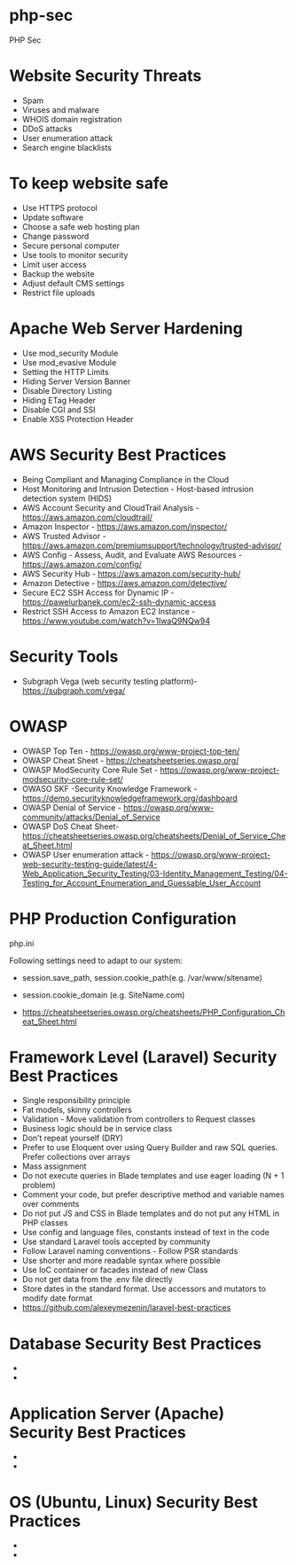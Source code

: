 # php-sec

PHP Sec


# Website Security Threats
- Spam
- Viruses and malware
- WHOIS domain registration
- DDoS attacks
- User enumeration attack 
- Search engine blacklists


# To keep website safe
- Use HTTPS protocol
- Update software
- Choose a safe web hosting plan
- Change password
- Secure personal computer
- Use tools to monitor security
- Limit user access
- Backup the website
- Adjust default CMS settings
- Restrict file uploads


# Apache Web Server Hardening
- Use mod_security Module
- Use mod_evasive Module
- Setting the HTTP Limits
- Hiding Server Version Banner
- Disable Directory Listing
- Hiding ETag Header
- Disable CGI and SSI
- Enable XSS Protection Header


# AWS Security Best Practices
- Being Compliant and Managing Compliance in the Cloud
- Host Monitoring and Intrusion Detection -  Host-based intrusion detection system (HIDS)
- AWS Account Security and CloudTrail Analysis - https://aws.amazon.com/cloudtrail/
- Amazon Inspector - https://aws.amazon.com/inspector/
- AWS Trusted Advisor - https://aws.amazon.com/premiumsupport/technology/trusted-advisor/
- AWS Config - Assess, Audit, and Evaluate AWS Resources - https://aws.amazon.com/config/
- AWS Security Hub - https://aws.amazon.com/security-hub/
- Amazon Detective - https://aws.amazon.com/detective/
- Secure EC2 SSH Access for Dynamic IP - https://pawelurbanek.com/ec2-ssh-dynamic-access
- Restrict SSH Access to Amazon EC2 Instance - https://www.youtube.com/watch?v=1lwaQ9NQw94


# Security Tools
- Subgraph Vega (web security testing platform)- https://subgraph.com/vega/


# OWASP
- OWASP Top Ten     - https://owasp.org/www-project-top-ten/
- OWASP Cheat Sheet - https://cheatsheetseries.owasp.org/
- OWASP ModSecurity Core Rule Set - https://owasp.org/www-project-modsecurity-core-rule-set/
- OWASO SKF -Security Knowledge Framework - https://demo.securityknowledgeframework.org/dashboard
- OWASP Denial of Service - https://owasp.org/www-community/attacks/Denial_of_Service
- OWASP DoS Cheat Sheet- https://cheatsheetseries.owasp.org/cheatsheets/Denial_of_Service_Cheat_Sheet.html
- OWASP User enumeration attack - https://owasp.org/www-project-web-security-testing-guide/latest/4-Web_Application_Security_Testing/03-Identity_Management_Testing/04-Testing_for_Account_Enumeration_and_Guessable_User_Account


# PHP Production Configuration 

php.ini

Following settings need to adapt to our system:

- session.save_path, session.cookie_path(e.g. /var/www/sitename)
- session.cookie_domain (e.g. SiteName.com)

- https://cheatsheetseries.owasp.org/cheatsheets/PHP_Configuration_Cheat_Sheet.html


# Framework Level (Laravel) Security Best Practices
- Single responsibility principle
- Fat models, skinny controllers
- Validation - Move validation from controllers to Request classes
- Business logic should be in service class
- Don’t repeat yourself (DRY)
- Prefer to use Eloquent over using Query Builder and raw SQL queries. Prefer collections over arrays
- Mass assignment
- Do not execute queries in Blade templates and use eager loading (N + 1 problem)
- Comment your code, but prefer descriptive method and variable names over comments
- Do not put JS and CSS in Blade templates and do not put any HTML in PHP classes
- Use config and language files, constants instead of text in the code
- Use standard Laravel tools accepted by community
- Follow Laravel naming conventions - Follow PSR standards
- Use shorter and more readable syntax where possible
- Use IoC container or facades instead of new Class
- Do not get data from the .env file directly
- Store dates in the standard format. Use accessors and mutators to modify date format
- https://github.com/alexeymezenin/laravel-best-practices


# Database Security Best Practices
- 
-

# Application Server (Apache) Security Best Practices
- 
-

# OS (Ubuntu, Linux) Security Best Practices
- 
-

